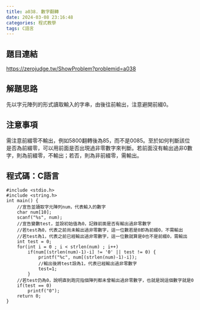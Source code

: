 ```yaml
---
title: a038. 數字翻轉
date: 2024-03-08 23:16:48
categories: 程式教學
tags: C語言
---
```

## 題目連結
https://zerojudge.tw/ShowProblem?problemid=a038

## 解題思路
先以字元陣列的形式讀取輸入的字串，由後往前輸出，注意避開前綴0。

<!-- more -->

## 注意事項
需注意前綴零不輸出，例如5800翻轉後為85，而不是0085。至於如何判斷該位是否為前綴零，可以用前面是否出現過非零數字來判斷。若前面沒有輸出過非0數字，則為前綴零，不輸出；若否，則為非前綴零，需輸出。

## 程式碼：C語言
```C==
#include <stdio.h>
#include <string.h>
int main() {
    //宣告並讀取字元陣列num，代表輸入的數字
    char num[10];
    scanf("%s", num);
    //宣告變數test，並設初始值為0，記錄前面是否有輸出過非零數字
    //若test為0，代表之前尚未輸出過非零數字，這一位數若是0即為前綴0，不需輸出
    //若test為1，代表之前已經輸出過非零數字，這一位數就算是0也不是前綴0，需輸出
    int test = 0;
    for(int i = 0 ; i < strlen(num) ; i++)
        if(num[(strlen(num)-1)-i] != '0' || test != 0) {
            printf("%c", num[(strlen(num)-1)-i]);
            //輸出後將test設為1，代表已經輸出過非零數字
            test=1;
        }
    //若test仍為0，說明直到跑完指個陣列都未曾輸出過非零數字，也就是說這個數字就是0
    if(test == 0)
        printf("0");
    return 0;
}
```